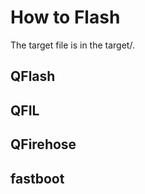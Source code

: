 # How to Flash

The target file is in the target/.


## QFlash



## QFIL


## QFirehose


## fastboot



